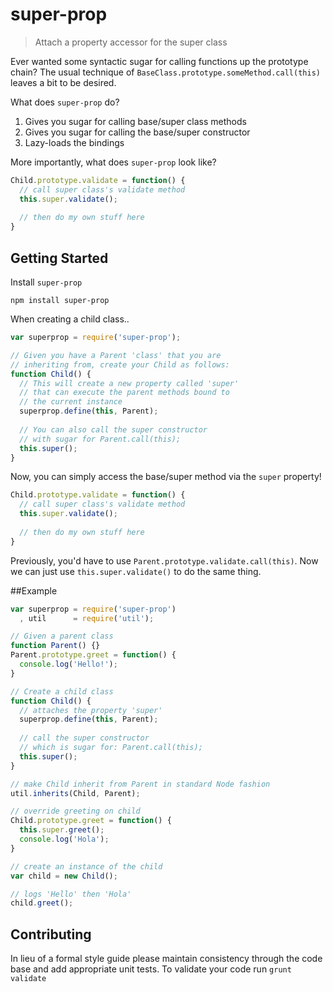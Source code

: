 super-prop
==========

>Attach a property accessor for the super class

Ever wanted some syntactic sugar for calling functions up the prototype chain? The usual technique of `BaseClass.prototype.someMethod.call(this)` leaves a bit to be desired. 

What does `super-prop` do?

1. Gives you sugar for calling base/super class methods
2. Gives you sugar for calling the base/super constructor
3. Lazy-loads the bindings

More importantly, what does `super-prop` look like?

```javascript
Child.prototype.validate = function() {
  // call super class's validate method
  this.super.validate();
  
  // then do my own stuff here
}
```

## Getting Started

Install `super-prop`
```
npm install super-prop
```

When creating a child class..
```javascript
var superprop = require('super-prop');

// Given you have a Parent 'class' that you are 
// inheriting from, create your Child as follows:
function Child() {
  // This will create a new property called 'super'
  // that can execute the parent methods bound to
  // the current instance
  superprop.define(this, Parent);
  
  // You can also call the super constructor
  // with sugar for Parent.call(this);
  this.super();
}
```

Now, you can simply access the base/super method via the `super` property! 
```javascript
Child.prototype.validate = function() {
  // call super class's validate method
  this.super.validate();
  
  // then do my own stuff here
}
```
Previously, you'd have to use `Parent.prototype.validate.call(this)`.  Now we can just use `this.super.validate()` to do the same thing.

##Example
```javascript
var superprop = require('super-prop')
  , util      = require('util');

// Given a parent class
function Parent() {}
Parent.prototype.greet = function() {
  console.log('Hello!');
}

// Create a child class
function Child() {
  // attaches the property 'super'
  superprop.define(this, Parent);
  
  // call the super constructor
  // which is sugar for: Parent.call(this);
  this.super();
}

// make Child inherit from Parent in standard Node fashion
util.inherits(Child, Parent);

// override greeting on child
Child.prototype.greet = function() {
  this.super.greet();
  console.log('Hola');
}

// create an instance of the child
var child = new Child();

// logs 'Hello' then 'Hola'
child.greet();
```

## Contributing
In lieu of a formal style guide please maintain consistency through the code base and add appropriate unit tests. To validate your code run `grunt validate`

